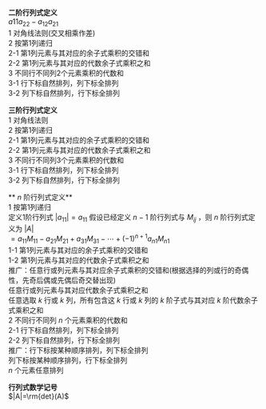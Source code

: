 **二阶行列式定义**  
 $a{11}a_{22}-a_{12}a_{21}$  
1 对角线法则(交叉相乘作差)  
2 按第1列递归  
2-1 第1列元素与其对应的余子式乘积的交错和  
2-2 第1列元素与其对应的代数余子式乘积之和  
3 不同行不同列2个元素乘积的代数和  
3-1 行下标自然排列，列下标全排列  
3-2 列下标自然排列，行下标全排列  
  
**三阶行列式定义**  
1 对角线法则  
2 按第1列递归  
2-1 第1列元素与其对应的余子式乘积的交错和  
2-2 第1列元素与其对应的代数余子式乘积之和  
3 不同行不同列3个元素乘积的代数和  
3-1 行下标自然排列，列下标全排列  
3-2 列下标自然排列，行下标全排列  
  
** $n$ 阶行列式定义**  
1 按第1列递归  
定义1阶行列式 $|a_{11}|=a_{11}$  假设已经定义 $n-1$ 阶行列式与 $M_{ij}$ ，则 $n$ 阶行列式定义为 $|A|$  
 $=a_{11}M_{11}-a_{21}M_{21}+a_{31}M_{31}-\cdots+(-1)^{n+1}a_{n1}M_{n1}$  
1-1 第1列元素与其对应的余子式乘积的交错和  
1-2 第1列元素与其对应的代数余子式乘积之和  
推广：任意行或列元素与其对应余子式乘积的交错和(根据选择的列或行的奇偶性，先奇后偶或先偶后奇交替出现)  
任意行或列元素与其对应代数余子式乘积之和  
任意选取 $k$ 行或 $k$ 列，所有包含这 $k$ 行或 $k$ 列的 $k$ 阶子式与其对应 $k$ 阶代数余子式乘积之和  
2 不同行不同列 $n$ 个元素乘积的代数和  
2-1 行下标自然排列，列下标全排列  
2-2 列下标自然排列，行下标全排列  
推广：行下标按某种顺序排列，列下标全排列  
列下标按某种顺序排列，行下标全排列  
 $n$ 个元素任意排列  
  
**行列式数学记号**  
 $|A|=\rm{det}(A)$  
